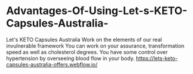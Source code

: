 # Advantages-Of-Using-Let-s-KETO-Capsules-Australia-
Let's KETO Capsules Australia Work on the elements of our real invulnerable framework You can work on your assurance, transformation speed as well as cholesterol degrees. You have some control over hypertension by overseeing blood flow in your body. https://lets-keto-capsules-australia-offers.webflow.io/
